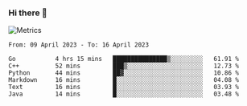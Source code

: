 ### Hi there 👋

![Metrics](https://github.com/radoapx/radoapx/blob/main/github-metrics.svg)

<!--START_SECTION:waka-->

```text
From: 09 April 2023 - To: 16 April 2023

Go           4 hrs 15 mins   ███████████████▒░░░░░░░░░   61.91 %
C++          52 mins         ███▒░░░░░░░░░░░░░░░░░░░░░   12.73 %
Python       44 mins         ██▓░░░░░░░░░░░░░░░░░░░░░░   10.86 %
Markdown     16 mins         █░░░░░░░░░░░░░░░░░░░░░░░░   04.08 %
Text         16 mins         █░░░░░░░░░░░░░░░░░░░░░░░░   03.93 %
Java         14 mins         █░░░░░░░░░░░░░░░░░░░░░░░░   03.48 %
```

<!--END_SECTION:waka-->

<!--
**radoapx/radoapx** is a ✨ _special_ ✨ repository because its `README.md` (this file) appears on your GitHub profile.

Here are some ideas to get you started:

- 🔭 I’m currently working on ...
- 🌱 I’m currently learning ...
- 👯 I’m looking to collaborate on ...
- 🤔 I’m looking for help with ...
- 💬 Ask me about ...
- 📫 How to reach me: ...
- 😄 Pronouns: ...
- ⚡ Fun fact: ...
-->
